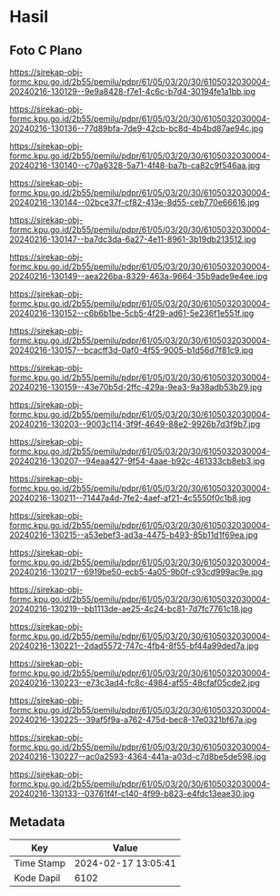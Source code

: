 # Hasil

## Foto C Plano

https://sirekap-obj-formc.kpu.go.id/2b55/pemilu/pdpr/61/05/03/20/30/6105032030004-20240216-130129--9e9a8428-f7e1-4c6c-b7d4-30194fe1a1bb.jpg

https://sirekap-obj-formc.kpu.go.id/2b55/pemilu/pdpr/61/05/03/20/30/6105032030004-20240216-130136--77d89bfa-7de9-42cb-bc8d-4b4bd87ae94c.jpg

https://sirekap-obj-formc.kpu.go.id/2b55/pemilu/pdpr/61/05/03/20/30/6105032030004-20240216-130140--c70a6328-5a71-4f48-ba7b-ca82c9f546aa.jpg

https://sirekap-obj-formc.kpu.go.id/2b55/pemilu/pdpr/61/05/03/20/30/6105032030004-20240216-130144--02bce37f-cf82-413e-8d55-ceb770e66616.jpg

https://sirekap-obj-formc.kpu.go.id/2b55/pemilu/pdpr/61/05/03/20/30/6105032030004-20240216-130147--ba7dc3da-6a27-4e11-8961-3b19db213512.jpg

https://sirekap-obj-formc.kpu.go.id/2b55/pemilu/pdpr/61/05/03/20/30/6105032030004-20240216-130149--aea226ba-8329-463a-9664-35b9ade9e4ee.jpg

https://sirekap-obj-formc.kpu.go.id/2b55/pemilu/pdpr/61/05/03/20/30/6105032030004-20240216-130152--c6b6b1be-5cb5-4f29-ad61-5e236f1e551f.jpg

https://sirekap-obj-formc.kpu.go.id/2b55/pemilu/pdpr/61/05/03/20/30/6105032030004-20240216-130157--bcacff3d-0af0-4f55-9005-b1d56d7f81c9.jpg

https://sirekap-obj-formc.kpu.go.id/2b55/pemilu/pdpr/61/05/03/20/30/6105032030004-20240216-130159--43e70b5d-2ffc-429a-9ea3-9a38adb53b29.jpg

https://sirekap-obj-formc.kpu.go.id/2b55/pemilu/pdpr/61/05/03/20/30/6105032030004-20240216-130203--9003c114-3f9f-4649-88e2-9926b7d3f9b7.jpg

https://sirekap-obj-formc.kpu.go.id/2b55/pemilu/pdpr/61/05/03/20/30/6105032030004-20240216-130207--94eaa427-9f54-4aae-b92c-461333cb8eb3.jpg

https://sirekap-obj-formc.kpu.go.id/2b55/pemilu/pdpr/61/05/03/20/30/6105032030004-20240216-130211--71447a4d-7fe2-4aef-af21-4c5550f0c1b8.jpg

https://sirekap-obj-formc.kpu.go.id/2b55/pemilu/pdpr/61/05/03/20/30/6105032030004-20240216-130215--a53ebef3-ad3a-4475-b493-85b11d1f69ea.jpg

https://sirekap-obj-formc.kpu.go.id/2b55/pemilu/pdpr/61/05/03/20/30/6105032030004-20240216-130217--6919be50-ecb5-4a05-9b0f-c93cd999ac9e.jpg

https://sirekap-obj-formc.kpu.go.id/2b55/pemilu/pdpr/61/05/03/20/30/6105032030004-20240216-130219--bb1113de-ae25-4c24-bc81-7d7fc7761c18.jpg

https://sirekap-obj-formc.kpu.go.id/2b55/pemilu/pdpr/61/05/03/20/30/6105032030004-20240216-130221--2dad5572-747c-4fb4-8f55-bf44a99ded7a.jpg

https://sirekap-obj-formc.kpu.go.id/2b55/pemilu/pdpr/61/05/03/20/30/6105032030004-20240216-130223--e73c3ad4-fc8c-4984-af55-48cfaf05cde2.jpg

https://sirekap-obj-formc.kpu.go.id/2b55/pemilu/pdpr/61/05/03/20/30/6105032030004-20240216-130225--39af5f9a-a762-475d-bec8-17e0321bf67a.jpg

https://sirekap-obj-formc.kpu.go.id/2b55/pemilu/pdpr/61/05/03/20/30/6105032030004-20240216-130227--ac0a2593-4364-441a-a03d-c7d8be5de598.jpg

https://sirekap-obj-formc.kpu.go.id/2b55/pemilu/pdpr/61/05/03/20/30/6105032030004-20240216-130133--03761f4f-c140-4f99-b823-e4fdc13eae30.jpg


## Metadata

| Key        | Value               |
| ---------- | ------------------- |
| Time Stamp | 2024-02-17 13:05:41 |
| Kode Dapil | 6102                |



